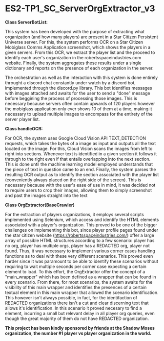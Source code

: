 # ES2-TP1_SC_ServerOrgExtractor_v3

**Class ServerBotList:**

  This system has been developed with the purpose of extracting what organization (and how many players) are present in a Star Citizen Persistent Universe  server. For this, the system performs OCR on a Star Citizen Mobiglass Comms Application screenshot, which shows the players in a given servers. From        this OCR, we extract the player list and the proceed to identify each user's organization in the robertsspaceindustries.com website. Finally, the system    aggregates these results under a single dictionary and reports on the presence of each organization in the server.
  
  The orchestration as well as the interaction with this system is done entirely throught a discord chat constantly under watch by a discord bot, implemented through the discord.py library. This bot identifies messages with images attached and awaits for the user to send a "done" message before beggining the process of processing those images. This is necessary because servers often contain upwards of 120 players however the mobiglass application only ever shows 10 of them at a time, making it necessary to upload multiple images to encompass for the entirety of the server player list.

**Class handleOCR:**

  For OCR, the system uses Google Cloud Vision API TEXT_DETECTION requests, which takes the bytes of a image as input and outputs all the text located on   the image. For this, Cloud Vision scans the images from left to right into sections. Whenever text is identified in a given section it follows it through   to the right even if that entails overlapping into the next section. This is done until the machine learning model employed understands that the piece     of text in question came to an end. Finally, the system parses the resulting OCR output as to identify the section associated with the player list (conveniently always placed on the right side of the screen). This is necessary because with the user's ease of use in mind, it was decided not to require users to crop their images, allowing them to simply screenshot and past the images straight into the text

**Class OrgExtractor(BaseCrawler)**

  For the extraction of players organizations, it employs several scripts implemented using Selenium, which access and identify the HTML elements associated with a player's organization. This proved to be one of the bigger challenges on implementing this bot, since player profile pages found under the star citizen website (https://robertsspaceindustries.com/) offer a large array of possible HTML structures according to a few scenario: player has no org, player has multiple orgs, player has a REDACTED org, player not found. Thus, it was necessary to implement various corner cases handling functions as to deal with these very different scenarios. This proved even harder since it was paramount to be able to identify these scenarios without requiring to wait multiple seconds per corner case expecting a certain element to load. To this effort, the OrgExtractor offer the concept of a "main_wrapper" which has been defined as a wrapper that can be found in every scenario. From there, for most scenarios, the system awaits for the visibility of this main wrapper and identifies the presences of a certain textual element in this main wrapper that allowed the scenario identification. This however isn't always possible, in fact, for the identifaction of REDACTED organizations there isn't a cut and clear discerning text that allows it's identification. In this scenario it proved necesary to find a element, incurring a small but relevant delay in all player org queries, even though the great majority of them do not have REDACTED organization.



**This project has been kindly sponsored by friends at the Shadow Moses organization, the number #1 player vs player organization in the world.**
